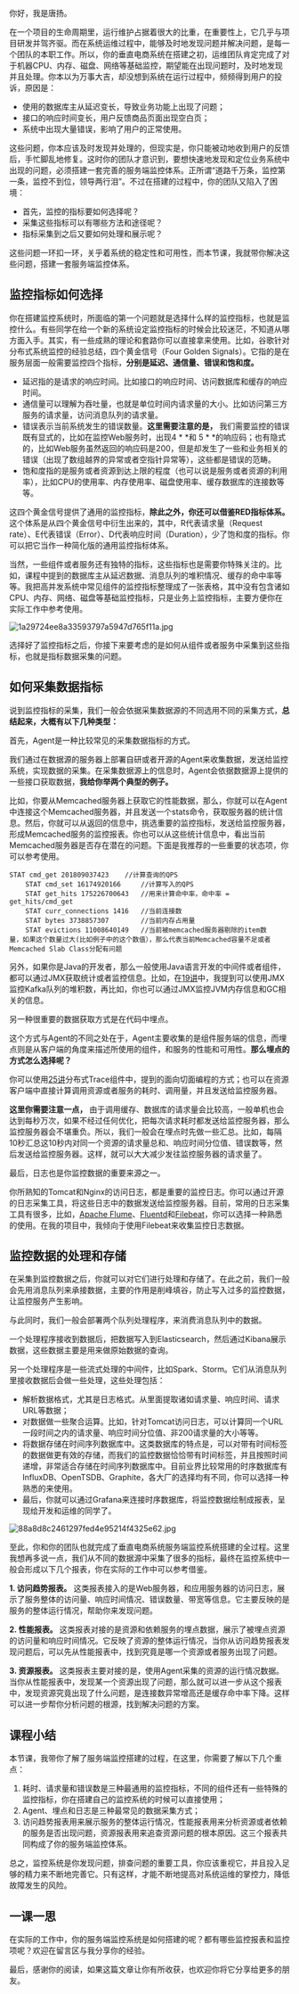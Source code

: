 你好，我是唐扬。

在一个项目的生命周期里，运行维护占据着很大的比重，在重要性上，它几乎与项目研发并驾齐驱。而在系统运维过程中，能够及时地发现问题并解决问题，是每一个团队的本职工作。所以，你的垂直电商系统在搭建之初，运维团队肯定完成了对于机器CPU、内存、磁盘、网络等基础监控，期望能在出现问题时，及时地发现并且处理。你本以为万事大吉，却没想到系统在运行过程中，频频得到用户的投诉，原因是：

 *  使用的数据库主从延迟变长，导致业务功能上出现了问题；
 *  接口的响应时间变长，用户反馈商品页面出现空白页；
 *  系统中出现大量错误，影响了用户的正常使用。

这些问题，你本应该及时发现并处理的，但现实是，你只能被动地收到用户的反馈后，手忙脚乱地修复。这时你的团队才意识到，要想快速地发现和定位业务系统中出现的问题，必须搭建一套完善的服务端监控体系。正所谓“道路千万条，监控第一条，监控不到位，领导两行泪”。不过在搭建的过程中，你的团队又陷入了困境：

 *  首先，监控的指标要如何选择呢？
 *  采集这些指标可以有哪些方法和途径呢？
 *  指标采集到之后又要如何处理和展示呢？

这些问题一环扣一环，关乎着系统的稳定性和可用性，而本节课，我就带你解决这些问题，搭建一套服务端监控体系。

## 监控指标如何选择

你在搭建监控系统时，所面临的第一个问题就是选择什么样的监控指标，也就是监控什么。有些同学在给一个新的系统设定监控指标的时候会比较迷茫，不知道从哪方面入手。其实，有一些成熟的理论和套路你可以直接拿来使用。比如，谷歌针对分布式系统监控的经验总结，四个黄金信号（Four Golden Signals）。它指的是在服务层面一般需要监控四个指标，**分别是延迟、通信量、错误和饱和度。** 

 *  延迟指的是请求的响应时间。比如接口的响应时间、访问数据库和缓存的响应时间。
 *  通信量可以理解为吞吐量，也就是单位时间内请求量的大小。比如访问第三方服务的请求量，访问消息队列的请求量。
 *  错误表示当前系统发生的错误数量。**这里需要注意的是，**  我们需要监控的错误既有显式的，比如在监控Web服务时，出现4 \* \*和 5 \* \*的响应码；也有隐式的，比如Web服务虽然返回的响应码是200，但是却发生了一些和业务相关的错误（出现了数组越界的异常或者空指针异常等），这些都是错误的范畴。
 *  饱和度指的是服务或者资源到达上限的程度（也可以说是服务或者资源的利用率），比如CPU的使用率、内存使用率、磁盘使用率、缓存数据库的连接数等等。

这四个黄金信号提供了通用的监控指标，**除此之外，你还可以借鉴RED指标体系。** 这个体系是从四个黄金信号中衍生出来的，其中，R代表请求量（Request rate）、E代表错误（Error）、D代表响应时间（Duration），少了饱和度的指标。你可以把它当作一种简化版的通用监控指标体系。

当然，一些组件或者服务还有独特的指标，这些指标也是需要你特殊关注的。比如，课程中提到的数据库主从延迟数据、消息队列的堆积情况、缓存的命中率等等。我把高并发系统中常见组件的监控指标整理成了一张表格，其中没有包含诸如CPU、内存、网络、磁盘等基础监控指标，只是业务上监控指标，主要方便你在实际工作中参考使用。

![1a29724ee8a33593797a5947d765f11a.jpg][]

选择好了监控指标之后，你接下来要考虑的是如何从组件或者服务中采集到这些指标，也就是指标数据采集的问题。

## 如何采集数据指标

说到监控指标的采集，我们一般会依据采集数据源的不同选用不同的采集方式，**总结起来，大概有以下几种类型：** 

首先，Agent是一种比较常见的采集数据指标的方式。

我们通过在数据源的服务器上部署自研或者开源的Agent来收集数据，发送给监控系统，实现数据的采集。在采集数据源上的信息时，Agent会依据数据源上提供的一些接口获取数据，**我给你举两个典型的例子。** 

比如，你要从Memcached服务器上获取它的性能数据，那么，你就可以在Agent中连接这个Memcached服务器，并且发送一个stats命令，获取服务器的统计信息。然后，你就可以从返回的信息中，挑选重要的监控指标，发送给监控服务器，形成Memcached服务的监控报表。你也可以从这些统计信息中，看出当前Memcached服务器是否存在潜在的问题。下面是我推荐的一些重要的状态项，你可以参考使用。

``````````
STAT cmd_get 201809037423    //计算查询的QPS
    STAT cmd_set 16174920166     //计算写入的QPS
    STAT get_hits 175226700643   //用来计算命中率，命中率 = get_hits/cmd_get
    STAT curr_connections 1416   //当前连接数
    STAT bytes 3738857307        //当前内存占用量
    STAT evictions 11008640149   //当前被memcached服务器剔除的item数
量，如果这个数量过大(比如例子中的这个数值），那么代表当前Memcached容量不足或者Memcached Slab Class分配有问题
``````````

另外，如果你是Java的开发者，那么一般使用Java语言开发的中间件或者组件，都可以通过JMX获取统计或者监控信息。比如，在[19讲][19]中，我提到可以使用JMX监控Kafka队列的堆积数，再比如，你也可以通过JMX监控JVM内存信息和GC相关的信息。

另一种很重要的数据获取方式是在代码中埋点。

这个方式与Agent的不同之处在于，Agent主要收集的是组件服务端的信息，而埋点则是从客户端的角度来描述所使用的组件，和服务的性能和可用性。**那么埋点的方式怎么选择呢？** 

你可以使用[25讲][25]分布式Trace组件中，提到的面向切面编程的方式；也可以在资源客户端中直接计算调用资源或者服务的耗时、调用量，并且发送给监控服务器。

**这里你需要注意一点，** 由于调用缓存、数据库的请求量会比较高，一般单机也会达到每秒万次，如果不经过任何优化，把每次请求耗时都发送给监控服务器，那么监控服务器会不堪重负。所以，我们一般会在埋点时先做一些汇总。比如，每隔10秒汇总这10秒内对同一个资源的请求量总和、响应时间分位值、错误数等，然后发送给监控服务器。这样，就可以大大减少发往监控服务器的请求量了。

最后，日志也是你监控数据的重要来源之一。

你所熟知的Tomcat和Nginx的访问日志，都是重要的监控日志。你可以通过开源的日志采集工具，将这些日志中的数据发送给监控服务器。目前，常用的日志采集工具有很多，比如，[Apache Flume][]、[Fluentd][]和[Filebeat][]，你可以选择一种熟悉的使用。在我的项目中，我倾向于使用Filebeat来收集监控日志数据。

## 监控数据的处理和存储

在采集到监控数据之后，你就可以对它们进行处理和存储了。在此之前，我们一般会先用消息队列来承接数据，主要的作用是削峰填谷，防止写入过多的监控数据，让监控服务产生影响。

与此同时，我们一般会部署两个队列处理程序，来消费消息队列中的数据。

一个处理程序接收到数据后，把数据写入到Elasticsearch，然后通过Kibana展示数据，这些数据主要是用来做原始数据的查询。

另一个处理程序是一些流式处理的中间件，比如Spark、Storm。它们从消息队列里接收数据后会做一些处理，这些处理包括：

 *  解析数据格式，尤其是日志格式。从里面提取诸如请求量、响应时间、请求URL等数据；
 *  对数据做一些聚合运算。比如，针对Tomcat访问日志，可以计算同一个URL一段时间之内的请求量、响应时间分位值、非200请求量的大小等等。
 *  将数据存储在时间序列数据库中。这类数据库的特点是，可以对带有时间标签的数据做更有效的存储，而我们的监控数据恰恰带有时间标签，并且按照时间递增，非常适合存储在时间序列数据库中。目前业界比较常用的时序数据库有 InfluxDB、OpenTSDB、Graphite，各大厂的选择均有不同，你可以选择一种熟悉的来使用。
 *  最后，你就可以通过Grafana来连接时序数据库，将监控数据绘制成报表，呈现给开发和运维的同学了。

![88a8d8c2461297fed4e95214f4325e62.jpg][]

至此，你和你的团队也就完成了垂直电商系统服务端监控系统搭建的全过程。这里我想再多说一点，我们从不同的数据源中采集了很多的指标，最终在监控系统中一般会形成以下几个报表，你在实际的工作中可以参考借鉴。

**1. 访问趋势报表。** 这类报表接入的是Web服务器，和应用服务器的访问日志，展示了服务整体的访问量、响应时间情况、错误数量、带宽等信息。它主要反映的是服务的整体运行情况，帮助你来发现问题。

**2. 性能报表。**  这类报表对接的是资源和依赖服务的埋点数据，展示了被埋点资源的访问量和响应时间情况。它反映了资源的整体运行情况，当你从访问趋势报表发现问题后，可以先从性能报表中，找到究竟是哪一个资源或者服务出现了问题。

**3. 资源报表。**  这类报表主要对接的是，使用Agent采集的资源的运行情况数据。当你从性能报表中，发现某一个资源出现了问题，那么就可以进一步从这个报表中，发现资源究竟出现了什么问题，是连接数异常增高还是缓存命中率下降。这样可以进一步帮你分析问题的根源，找到解决问题的方案。

## 课程小结

本节课，我带你了解了服务端监控搭建的过程，在这里，你需要了解以下几个重点：

1.  耗时、请求量和错误数是三种最通用的监控指标，不同的组件还有一些特殊的监控指标，你在搭建自己的监控系统的时候可以直接使用；
2.  Agent、埋点和日志是三种最常见的数据采集方式；
3.  访问趋势报表用来展示服务的整体运行情况，性能报表用来分析资源或者依赖的服务是否出现问题，资源报表用来追查资源问题的根本原因。这三个报表共同构成了你的服务端监控体系。

总之，监控系统是你发现问题，排查问题的重要工具，你应该重视它，并且投入足够的精力来不断地完善它。只有这样，才能不断地提高对系统运维的掌控力，降低故障发生的风险。

## 一课一思

在实际的工作中，你的服务端监控系统是如何搭建的呢？都有哪些监控报表和监控项呢？欢迎在留言区与我分享你的经验。

最后，感谢你的阅读，如果这篇文章让你有所收获，也欢迎你将它分享给更多的朋友。


[1a29724ee8a33593797a5947d765f11a.jpg]: https://static001.geekbang.org/resource/image/1a/1a/1a29724ee8a33593797a5947d765f11a.jpg
[19]: https://time.geekbang.org/column/article/159487
[25]: https://time.geekbang.org/column/article/167979
[Apache Flume]: http://flume.apache.org/
[Fluentd]: https://www.fluentd.org/
[Filebeat]: https://www.elastic.co/guide/en/beats/filebeat/current/filebeat-overview.html
[88a8d8c2461297fed4e95214f4325e62.jpg]: https://static001.geekbang.org/resource/image/88/62/88a8d8c2461297fed4e95214f4325e62.jpg

